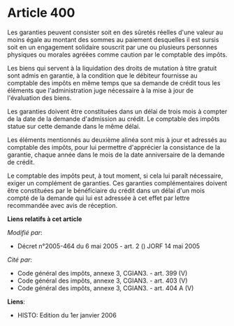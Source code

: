 # Article 400

Les garanties peuvent consister soit en des sûretés réelles d'une valeur au moins égale au montant des sommes au paiement
desquelles il est sursis  soit en un engagement solidaire souscrit par une ou plusieurs personnes physiques ou morales
agréées comme caution par le comptable des impôts.

Les biens qui servent à la liquidation des droits de mutation à titre gratuit sont admis en garantie, à la condition que le
débiteur fournisse au comptable des impôts en même temps que sa demande de crédit tous les éléments que l'administration juge
nécessaire à la mise à jour de l'évaluation des biens.

Les garanties doivent être constituées dans un délai de trois mois à compter de la date de la demande d'admission au crédit.
Le comptable des impôts statue sur cette demande dans le même délai.

Les éléments mentionnés au deuxième alinéa sont mis à jour et adressés  au comptable des impôts, pour lui permettre
d'apprécier la consistance  de la garantie, chaque année dans le mois de la date anniversaire de la  demande de crédit. 

Le comptable des impôts peut, à tout moment, si cela lui paraît nécessaire, exiger un complément de garanties. Ces garanties
complémentaires doivent être constituées par le bénéficiaire du crédit dans un délai d'un mois compté de la demande qui lui
est adressée à cet effet  par lettre recommandée avec avis de réception.

**Liens relatifs à cet article**

_Modifié par_:

  - Décret n°2005-464 du 6 mai 2005 - art. 2 () JORF 14 mai 2005

_Cité par_:

  - Code général des impôts, annexe 3, CGIAN3. - art. 399 (V)
  - Code général des impôts, annexe 3, CGIAN3. - art. 403 (V)
  - Code général des impôts, annexe 3, CGIAN3. - art. 404 A (V)

**Liens**:

  - HISTO: Edition du 1er janvier 2006
